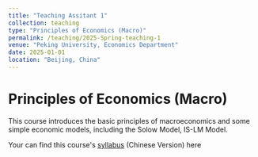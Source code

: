 ```yaml
---
title: "Teaching Assitant 1"
collection: teaching
type: "Principles of Economics (Macro)"
permalink: /teaching/2025-Spring-teaching-1
venue: "Peking University, Economics Department"
date: 2025-01-01
location: "Beijing, China"
---
```



Principles of Economics (Macro) 
======
This course introduces the basic principles of macroeconomics and some simple economic models, including the Solow Model, IS-LM Model.

Your can find this course's [syllabus](/files/0.syllabus_2025.pdf) (Chinese Version) here
